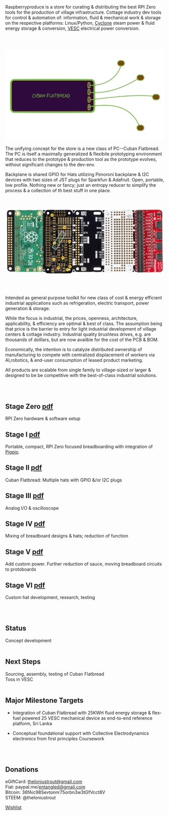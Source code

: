 


<br><br>
Raspberryproduce is a store for curating & distributing the best RPI Zero tools for the production of village infrastructure. Cottage industry dev tools for  control & automation of: information, fluid & mechanical work & storage on the respective platforms: Linux/Python, [Cyclone](http://cyclone-power.com) steam power & fluid energy storage & conversion, [VESC](http://vesc-project.com) electrical power conversion.

<br><br>

![Alt text](png/flatbread.png)

The unifying concept for the store is a new class of PC--Cuban Flatbread. The PC is itself a maximally generalized & flexibile prototyping environment that reduces to the prototype & production tool as the prototype evolves, without significant changes to the dev-env. 

Backplane is shared GPIO for Hats utilizing Pimoroni backplane & I2C devices with two sizes of JST plugs for Sparkfun & Adafruit. Open, portable, low profile. Nothing new or fancy; just an entropy reducer to simplify the process & a collection of th best stuff in one place. 

<br><br>
![Alt text](png/stageiii.png)
<br><br>
<br><br>


Intended as general purpose toolkit for new class of cost & energy efficient industrial applications such as refrigeration, electric transport, power generation & storage.

While the focus is industrial, the prices, openness, architecture, applicability, & efficiency are optimal & best of class. The assumption being that price is the barrier to entry for light industrial development of village centers & cottage industry. Industrial quality brushless drives, e.g. are thousands of dolllars, but are now availble for the cost of the PCB & BOM.

Economically, the intention is to catalyze distributed ownership of manufacturing to compete with centralized displacement of workers via AI,robotics, & end-user consumption of leased product marketing.

All products are scalable from single family to village-sized or larger & designed to be be competitive with the best-of-class industrial solutions.

<br><br>

## Stage Zero [pdf](pdf/stagezero.pdf)
RPI Zero hardware & software setup
## Stage I [pdf](pdf/stagei.pdf)
Portable, compact, RPI Zero focused breadboarding with integration of [Pigpio](http://abyz.me.uk/rpi/pigpio/).
## Stage II [pdf](pdf/stageii.pdf)
Cuban Flatbread: Multiple hats with GPIO &/or I2C plugs
## Stage III [pdf](pdf/stageiii.pdf)
Analog I/O & oscilloscope
## Stage IV [pdf](pdf/stageiv.pdf)
Mixing of breadboard designs & hats; reduction of function
## Stage V [pdf](pdf/stagev.pdf)
Add custom power. Further reduction of sauce, moving breadboard circuits to protoboards
## Stage VI [pdf](pdf/stagevi.pdf)
Custom hat development, research, testing

<br><br>

## Status
Concept development
<br><br>

## Next Steps
Sourcing, assembly, testing of Cuban Flatbread<br />
Toss in VESC
<br><br>


## Major Milestone Targets
* Integration of Cuban Flatbread with 25KWH fluid energy storage & flex-fuel powered 25 VESC mechanical device as end-to-end reference platform, Sri Lanka

* Conceptual foundational support with Collective Electrodynamics electronics from first principles Coursework

<br><br>
## Donations
eGiftCard:  theloniustrout@gmail.com<br />
Fiat:       paypal.me/entangled@gmail.com<br />
Bitcoin:    36fAic98Sevtonnr75orbn3w3tGfVcct8V<br />
STEEM:      @theloniustrout<br />


[Wishlist](fuel.pdf)

